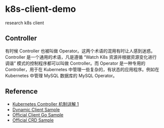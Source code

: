 # k8s-client-demo
research k8s client

## Controller

有时候 Controller 也被叫做 Operator。这两个术语的混用有时让人感到迷惑。Controller 是一个通用的术语，凡是遵循 “Watch K8s 资源并根据资源变化进行调谐” 模式的控制程序都可以叫做 Controller。而 Operator 是一种专用的 Controller，用于在 Kubernetes 中管理一些复杂的，有状态的应用程序。例如在 Kubernetes 中管理 MySQL 数据库的 MySQL Operator。

## Reference

- [Kubernetes Controller 机制详解 1](https://www.zhaohuabing.com/post/2023-03-09-how-to-create-a-k8s-controller/)
- [Dynamic Client Sample](https://zhuanlan.zhihu.com/p/165970638)
- [Official Client Go Sample](https://github.com/kubernetes/client-go/blob/master/examples/README.md)
- [Official CRD Sample](https://github.com/kubernetes/apiextensions-apiserver/tree/master/examples/client-go)